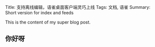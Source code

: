 Title: 支持离线编辑，语雀桌面客户端灵巧上线
Tags: 文档, 语雀
Summary: Short version for index and feeds

This is the content of my super blog post.

## 你好呀
